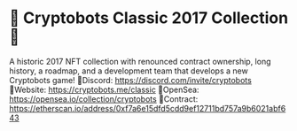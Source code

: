 # 🤖 Сryptobots Сlassic 2017 Сollection 🤖
A historic 2017 NFT collection with renounced contract ownership, long history, a roadmap, and a development team that develops a new Cryptobots game!
🔹Discord: https://discord.com/invite/cryptobots
🔹Website: https://cryptobots.me/classic
🔹OpenSea: https://opensea.io/collection/cryptobots
🔹Contract: https://etherscan.io/address/0xf7a6e15dfd5cdd9ef12711bd757a9b6021abf643

